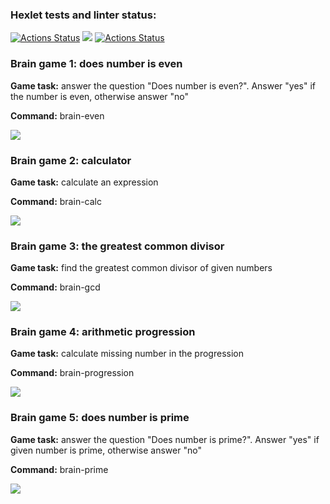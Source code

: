 ### Hexlet tests and linter status:
[![Actions Status](https://github.com/julimalinna/frontend-project-lvl1/workflows/hexlet-check/badge.svg)](https://github.com/julimalinna/frontend-project-lvl1/actions)
<a href="https://codeclimate.com/github/codeclimate/codeclimate/maintainability"><img src="https://api.codeclimate.com/v1/badges/a99a88d28ad37a79dbf6/maintainability" /></a>
[![Actions Status](https://github.com/julimalinna/frontend-project-lvl1/workflows/Super-Linter/badge.svg)](https://github.com/julimalinna/frontend-project-lvl1/actions)

<h3>Brain game 1: does number is even</h3>
<p><b>Game task:</b> answer the question "Does number is even?". Answer "yes" if the number is even, otherwise answer "no"</p>
<p><b>Command:</b> brain-even</p>
<a href="https://asciinema.org/a/381333" target="_blank"><img src="https://asciinema.org/a/381333.svg" /></a>

<h3>Brain game 2: calculator</h3>
<p><b>Game task:</b> calculate an expression</p>
<p><b>Command:</b> brain-calc</p>
<a href="https://asciinema.org/a/381367" target="_blank"><img src="https://asciinema.org/a/381367.svg" /></a>

<h3>Brain game 3: the greatest common divisor</h3>
<p><b>Game task:</b> find the greatest common divisor of given numbers</p>
<p><b>Command:</b> brain-gcd</p>
<a href="https://asciinema.org/a/381462" target="_blank"><img src="https://asciinema.org/a/381462.svg" /></a>

<h3>Brain game 4: arithmetic progression</h3>
<p><b>Game task:</b> calculate missing number in the progression</p>
<p><b>Command:</b> brain-progression</p>
<a href="https://asciinema.org/a/381486" target="_blank"><img src="https://asciinema.org/a/381486.svg" /></a>

<h3>Brain game 5: does number is prime</h3>
<p><b>Game task:</b> answer the question "Does number is prime?". Answer "yes" if given number is prime, otherwise answer "no"</p>
<p><b>Command:</b> brain-prime</p>
<a href="https://asciinema.org/a/381567" target="_blank"><img src="https://asciinema.org/a/381567.svg" /></a>

